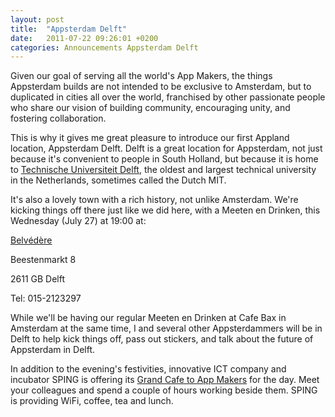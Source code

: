 ```yaml
---
layout: post
title:  "Appsterdam Delft"
date:   2011-07-22 09:26:01 +0200
categories: Announcements Appsterdam Delft
---
```



Given our goal of serving all the world's App Makers, the things Appsterdam builds are not intended to be exclusive to Amsterdam, but to duplicated in cities all over the world, franchised by other passionate people who share our vision of building community, encouraging unity, and fostering collaboration.



This is why it gives me great pleasure to introduce our first Appland location, Appsterdam Delft. Delft is a great location for Appsterdam, not just because it's convenient to people in South Holland, but because it is home to <a href="http://en.wikipedia.org/wiki/Delft_University_of_Technology">Technische Universiteit Delft</a>, the oldest and largest technical university in the Netherlands, sometimes called the Dutch MIT.



It's also a lovely town with a rich history, not unlike Amsterdam. We're kicking things off there just like we did here, with a Meeten en Drinken, this Wednesday (July 27) at 19:00 at:



<a href="http://maps.google.com/maps/place?q=Belv%C3%A9d%C3%A8re,+Beestenmarkt+8&hl=en&ie=UTF8&cid=1684090143574598093">Belvédère</a>

Beestenmarkt 8

2611 GB Delft

Tel: 015-2123297



While we'll be having our regular Meeten en Drinken at Cafe Bax in Amsterdam at the same time, I and several other Appsterdammers will be in Delft to help kick things off, pass out stickers, and talk about the future of Appsterdam in Delft.



In addition to the evening's festivities, innovative ICT company and incubator SPING is offering its <a href="http://meetup.com/Appsterdam/events/26518151/">Grand Cafe to App Makers</a> for the day. Meet your colleagues and spend a couple of hours working beside them. SPING is providing WiFi, coffee, tea and lunch.


